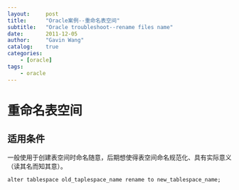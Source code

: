 ```yaml
---
layout:     post
title:      "Oracle案例--重命名表空间"
subtitle:   "Oracle troubleshoot--rename files name"
date:       2011-12-05
author:     "Gavin Wang"
catalog:    true
categories:
    - [oracle]
tags:
    - oracle
---
```


# 重命名表空间

## 适用条件

一般使用于创建表空间时命名随意，后期想使得表空间命名规范化、具有实际意义（读其名而知其意）。

```alter tablespace old_taplespace_name rename to new_tablespace_name; ```

